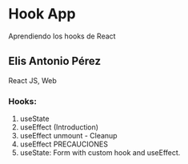 # Hook App

Aprendiendo los hooks de React

## Elis Antonio Pérez

React JS, Web

### Hooks:
1. useState
2. useEffect (Introduction)
3. useEffect unmount - Cleanup
4. useEffect PRECAUCIONES
5. useState: Form with custom hook and useEffect.